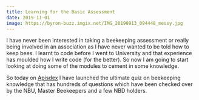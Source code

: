 ```yaml
---
title: Learning for the Basic Assessment
date: 2019-11-01
image: https://byron-buzz.imgix.net/IMG_20190913_094448_messy.jpg
---
```


I have never been interested in taking a beekeeping assessment or really being
involved in an association as I have never wanted to be told how to keep bees.
I learnt to code before I went to University and that experience has moulded how
I write code (for the better). So now I am going to start looking at doing some
of the modules to cement in some knowledge.

So today on [Apisdex](https://apisdex.com) I have launched the ultimate quiz
on beekeeping knowledge that has hundreds of questions which have been checked
over by the NBU, Master Beekeepers and a few NBD holders.